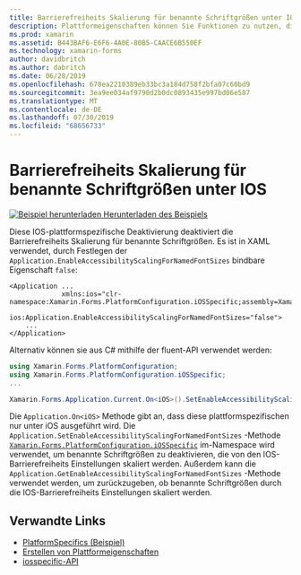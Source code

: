 ```yaml
---
title: Barrierefreiheits Skalierung für benannte Schriftgrößen unter IOS
description: Plattformeigenschaften können Sie Funktionen zu nutzen, die nur auf einer bestimmten Plattform verfügbar ist ohne die Implementierung der benutzerdefinierten Renderern und Effekte. In diesem Artikel wird erläutert, wie Sie die plattformspezifische IOS-Anwendung nutzen, die die Barrierefreiheits Skalierung für benannte Schriftgrößen deaktiviert.
ms.prod: xamarin
ms.assetid: B443BAF6-E6F6-4A0E-80B5-CAACE6B550EF
ms.technology: xamarin-forms
author: davidbritch
ms.author: dabritch
ms.date: 06/28/2019
ms.openlocfilehash: 678ea2210389eb33bc3a184d758f2bfa07c60bd9
ms.sourcegitcommit: 3ea9ee034af9790d2b0dc0893435e997bd06e587
ms.translationtype: MT
ms.contentlocale: de-DE
ms.lasthandoff: 07/30/2019
ms.locfileid: "68656733"
---
```

# <a name="accessibility-scaling-for-named-font-sizes-on-ios"></a>Barrierefreiheits Skalierung für benannte Schriftgrößen unter IOS

[![Beispiel herunterladen](~/media/shared/download.png) Herunterladen des Beispiels](https://docs.microsoft.com/samples/xamarin/xamarin-forms-samples/userinterface-platformspecifics)

Diese IOS-plattformspezifische Deaktivierung deaktiviert die Barrierefreiheits Skalierung für benannte Schriftgrößen. Es ist in XAML verwendet, durch Festlegen der `Application.EnableAccessibilityScalingForNamedFontSizes` bindbare Eigenschaft `false`:

```xaml
<Application ...
             xmlns:ios="clr-namespace:Xamarin.Forms.PlatformConfiguration.iOSSpecific;assembly=Xamarin.Forms.Core"
             ios:Application.EnableAccessibilityScalingForNamedFontSizes="false">
    ...
</Application>
```

Alternativ können sie aus C# mithilfe der fluent-API verwendet werden:

```csharp
using Xamarin.Forms.PlatformConfiguration;
using Xamarin.Forms.PlatformConfiguration.iOSSpecific;
...

Xamarin.Forms.Application.Current.On<iOS>().SetEnableAccessibilityScalingForNamedFontSizes(false);
```

Die `Application.On<iOS>` Methode gibt an, dass diese plattformspezifischen nur unter iOS ausgeführt wird. Die `Application.SetEnableAccessibilityScalingForNamedFontSizes` -Methode [`Xamarin.Forms.PlatformConfiguration.iOSSpecific`](xref:Xamarin.Forms.PlatformConfiguration.iOSSpecific) im-Namespace wird verwendet, um benannte Schriftgrößen zu deaktivieren, die von den IOS-Barrierefreiheits Einstellungen skaliert werden. Außerdem kann die `Application.GetEnableAccessibilityScalingForNamedFontSizes` -Methode verwendet werden, um zurückzugeben, ob benannte Schriftgrößen durch die IOS-Barrierefreiheits Einstellungen skaliert werden.

## <a name="related-links"></a>Verwandte Links

- [PlatformSpecifics (Beispiel)](https://docs.microsoft.com/samples/xamarin/xamarin-forms-samples/userinterface-platformspecifics)
- [Erstellen von Plattformeigenschaften](~/xamarin-forms/platform/platform-specifics/index.md#creating-platform-specifics)
- [iosspecific-API](xref:Xamarin.Forms.PlatformConfiguration.iOSSpecific)
